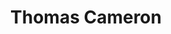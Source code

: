 ---
avatar: /images/people/thomascameron.jpg
avatar_small: /images/people/thomascameron_small.jpg
bio: Thomas Cameron has been an IT Professional since 1993. He's worked with Linux
  at multinational financial services companies, transportation companies, manufacturing,
  and more. He's a Red Hat Certified Architect, and was a regional chief architect
  at Red Hat. He's currently on the Amazon Linux team at Amazon.
homepage: null
instagram: null
linkedin: null
title: Thomas Cameron
twitter: https://twitter.com/thomasdcameron
type: guest
username: thomascameron
youtube: null
---